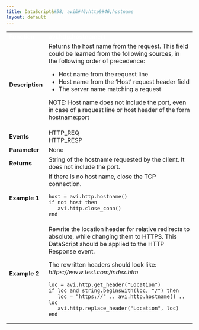 ```yaml
---
title: DataScript&#58; avi&#46;http&#46;hostname
layout: default
---
```

<table class="table table-hover table table-bordered table-hover">  
<tbody>       
<tr>   
<td><span style="color: white; font-size: medium;"><strong>Function</strong></span></td>
<td><span style="color: white;"><b>avi.http.hostname()</b></span></td>
</tr>
<tr>   
<td><span style="font-size: medium;"><strong>Description</strong></span></td>
<td>Returns the host name from the request. This field could be learned from the following sources, in the following order of precedence:<p></p> 
<ul> 
 <li>Host name from the request line</li> 
 <li>Host name from the ‘Host’ request header field</li> 
 <li>The server name matching a request</li> 
</ul> <p>NOTE: Host name does not include the port, even in case of a request line or host header of the form hostname:port</p></td>
</tr>
<tr>   
<td><span style="font-size: medium;"><strong>Events</strong></span></td>
<td>HTTP_REQ<br> HTTP_RESP</td>
</tr>
<tr>   
<td><span style="font-size: medium;"><strong>Parameter</strong></span></td>
<td>None</td>
</tr>
<tr>   
<td><span style="font-size: medium;"><strong>Returns</strong></span></td>
<td>String of the hostname requested by the client.  It does not include the port.</td>
</tr>
<tr>   
<td><span style="font-size: medium;"><strong>Example 1</strong></span></td>
<td>If there is no host name, close the TCP connection.<p></p> 
<!-- Crayon Syntax Highlighter v2.7.1 --> <pre><code class="language-lua">host = avi.http.hostname()
if not host then
   avi.http.close_conn()
end</code></pre> 
<!-- [Format Time: 0.0006 seconds] --> <p> </p></td>
</tr>
<tr>   
<td><span style="font-size: medium;"><strong>Example 2</strong></span></td>
<td>Rewrite the location header for relative redirects to absolute, while changing them to HTTPS. This DataScript should be applied to the HTTP Response event.<p></p> <p>The rewritten headers should look like:<br> <em>  https://www.test.com/index.htm</em><br> 
 <!-- Crayon Syntax Highlighter v2.7.1 --> </p><pre><code class="language-lua">loc = avi.http.get_header("Location")
if loc and string.beginswith(loc, "/") then
   loc = "https://" .. avi.http.hostname() .. loc
   avi.http.replace_header("Location", loc)
end</code></pre> 
<!-- [Format Time: 0.0010 seconds] --></td>
</tr>
</tbody>
</table> 